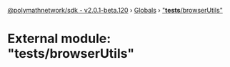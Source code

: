 [@polymathnetwork/sdk - v2.0.1-beta.120](../README.md) › [Globals](../globals.md) › ["**tests**/browserUtils"](___tests___browserutils_.md)

# External module: "**tests**/browserUtils"
